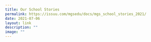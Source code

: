 ```yaml
---
title: Our School Stories
permalink: https://issuu.com/mgsedu/docs/mgs_school_stories_2021/
date: 2021-07-06
layout: link
description: ""
image: ""
---
```


